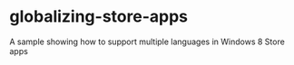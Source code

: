 globalizing-store-apps
======================

A sample showing how to support multiple languages in Windows 8 Store apps
